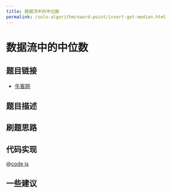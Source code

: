```yaml
---
title: 数据流中的中位数
permalink: /solo-algorithm/sword-point/insert-get-median.html
---
```


# 数据流中的中位数

## 题目链接

- [牛客网]()

## 题目描述

## 刷题思路

## 代码实现

@[code js](@algorithm/sword-point/栈队列堆/insertAndGetMedian.js)

## 一些建议
